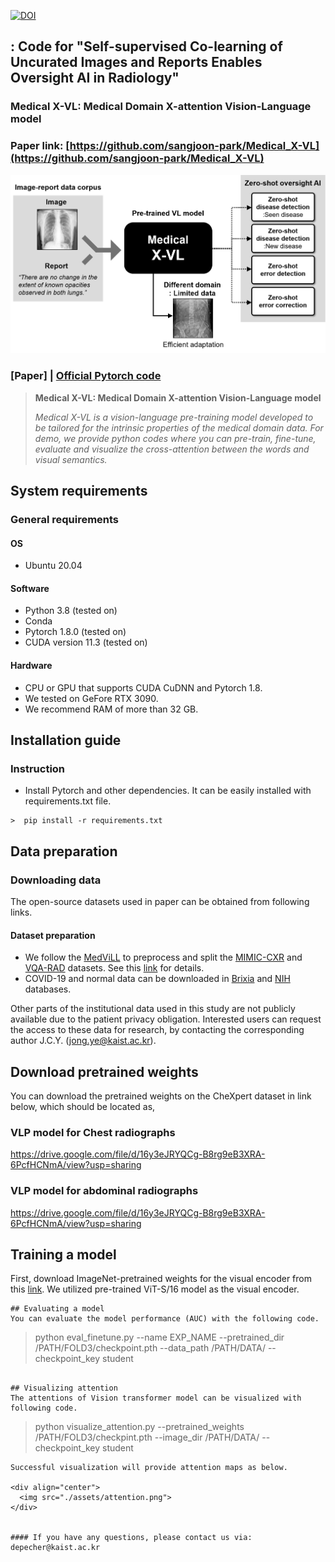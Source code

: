 [![DOI](https://zenodo.org/badge/549019105.svg)](https://zenodo.org/badge/latestdoi/549019105)

## : Code for "Self-supervised Co-learning of Uncurated Images and Reports Enables Oversight AI in Radiology"
### Medical X-VL: Medical Domain X-attention Vision-Language model
### Paper link: [https://github.com/sangjoon-park/Medical_X-VL](https://github.com/sangjoon-park/Medical_X-VL)

<div align="center">
  <img src="./assets/teaser.PNG">
</div>

### [Paper] | [Official Pytorch code](https://github.com/sangjoon-park/)


> **Medical X-VL: Medical Domain X-attention Vision-Language model**<br>
>
> *Medical X-VL is a vision-language pre-training model developed to be tailored for the intrinsic properties of the medical domain data. For demo, we provide python codes where you can pre-train, fine-tune, evaluate and visualize the cross-attention between the words and visual semantics.*

## System requirements
### General requirements
#### OS
* Ubuntu 20.04

#### Software
* Python 3.8 (tested on)
* Conda
* Pytorch 1.8.0 (tested on)
* CUDA version 11.3 (tested on)

#### Hardware
* CPU or GPU that supports CUDA CuDNN and Pytorch 1.8.
* We tested on GeFore RTX 3090.
* We recommend RAM of more than 32 GB.

## Installation guide
### Instruction
* Install Pytorch and other dependencies. It can be easily installed with requirements.txt file.
```
>  pip install -r requirements.txt
```

## Data preparation
### Downloading data

The open-source datasets used in paper can be obtained from following links.

#### Dataset preparation
* We follow the [MedViLL](https://github.com/SuperSupermoon/MedViLL) to preprocess and split the [MIMIC-CXR](https://physionet.org/content/mimic-cxr/2.0.0/) and [VQA-RAD](https://osf.io/89kps/) datasets. See this [link](https://github.com/SuperSupermoon/MedViLL) for details.
* COVID-19 and normal data can be downloaded in [Brixia](https://brixia.github.io/) and [NIH](https://cloud.google.com/healthcare-api/docs/resources/public-datasets/nih-chest) databases.

Other parts of the institutional data used in this study are not publicly available due to the patient privacy obligation. Interested users can request the access to these data for research, by contacting the corresponding author J.C.Y. (jong.ye@kaist.ac.kr).


## Download pretrained weights
You can download the pretrained weights on the CheXpert dataset in link below, which should be located as,

### VLP model for Chest radiographs

https://drive.google.com/file/d/16y3eJRYQCg-B8rg9eB3XRA-6PcfHCNmA/view?usp=sharing


### VLP model for abdominal radiographs

https://drive.google.com/file/d/16y3eJRYQCg-B8rg9eB3XRA-6PcfHCNmA/view?usp=sharing


## Training a model
First, download ImageNet-pretrained weights for the visual encoder from this [link](https://github.com/bytedance/ibot). We utilized pre-trained ViT-S/16 model as the visual encoder.



```
## Evaluating a model
You can evaluate the model performance (AUC) with the following code.
```
> python eval_finetune.py --name EXP_NAME --pretrained_dir /PATH/FOLD3/checkpoint.pth --data_path /PATH/DATA/ --checkpoint_key student
```

## Visualizing attention
The attentions of Vision transformer model can be visualized with following code.
```
> python visualize_attention.py --pretrained_weights /PATH/FOLD3/checkpint.pth --image_dir /PATH/DATA/ --checkpoint_key student
```
Successful visualization will provide attention maps as below.

<div align="center">
  <img src="./assets/attention.png">
</div>


#### If you have any questions, please contact us via:
depecher@kaist.ac.kr
